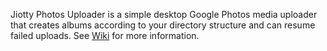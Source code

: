 Jiotty Photos Uploader is a simple desktop Google Photos media uploader that creates albums according to your directory structure and can resume failed uploads. See [Wiki](https://github.com/ylexus/jiotty-photos-uploader/wiki) for more information.
